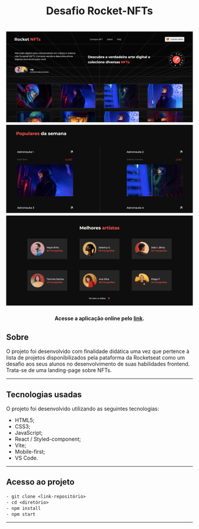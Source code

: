 <h1 align="center">Desafio Rocket-NFTs</h1>

<h1 align="center">
<img width="800" src="public/assets/presentation/rocket-nfts-1.webp"/>
<img width="800" src="public/assets/presentation/rocket-nfts-2.webp">
<img width="800" src="public/assets/presentation/rocket-nfts-3.webp"/>
</h1>

<h4 align="center">
    Acesse a aplicação online pelo 
    <a href="https://desafio-rocket-nfts-omega.vercel.app/#">link</a>.
<h4>

##  Sobre

O  projeto foi desenvolvido com finalidade didática uma vez que pertence à lista de projetos disponibilizados pela pataforma da Rocketseat como um desafio aos seus alunos no desenvolvimento de suas habilidades frontend.
Trata-se de uma landing-page sobre NFTs.

---

## Tecnologias usadas

O projeto foi desenvolvido utilizando as seguintes tecnologias:

- HTML5;
- CSS3;
- JavaScript;
- React / Styled-component;
- Vite;
- Mobile-first;
- VS Code.

---

## Acesso ao projeto
    - git clone <link-repositório> 
    - cd <diretório>
    - npm install 
    - npm start 
   
---
